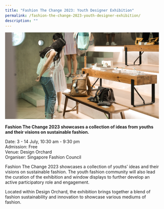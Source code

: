 ```yaml
---
title: "Fashion The Change 2023: Youth Designer Exhibition"
permalink: /fashion-the-change-2023-youth-designer-exhibition/
description: ""
---
```

![](/images/Events/sfc_final.jpg)

**Fashion The Change 2023 showcases a collection of ideas from youths and their visions on sustainable fashion.**

Date: 3 - 14 July, 10:30 am - 9:30 pm<br>
Admission: Free<br>
Venue: Design Orchard<br>
Organiser: Singapore Fashion Council

Fashion The Change 2023 showcases a collection of youths’ ideas and their visions on sustainable fashion. The youth fashion community will also lead the curation of the exhibition and window displays to further develop an active participatory role and engagement.  

Located within Design Orchard, the exhibition brings together a blend of fashion sustainability and innovation to showcase various mediums of fashion.



<style>
	.btn-link {
		display: inline-block;
	}
	a.btn-link[target="_blank"]:after {
	display: none;
}
	.btn-link > img {
		width: 100%;
	}
</style>